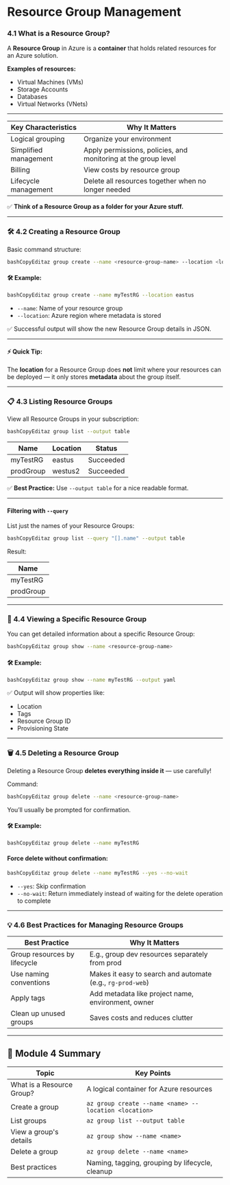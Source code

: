 # Resource Group Management

### 4.1 What is a Resource Group?

A **Resource Group** in Azure is a **container** that holds related resources for an Azure solution.

**Examples of resources:**

* Virtual Machines (VMs)
* Storage Accounts
* Databases
* Virtual Networks (VNets)

***

| Key Characteristics   | Why It Matters                                                 |
| --------------------- | -------------------------------------------------------------- |
| Logical grouping      | Organize your environment                                      |
| Simplified management | Apply permissions, policies, and monitoring at the group level |
| Billing               | View costs by resource group                                   |
| Lifecycle management  | Delete all resources together when no longer needed            |

✅ **Think of a Resource Group as a folder for your Azure stuff.**

***

### 🛠️ 4.2 Creating a Resource Group

Basic command structure:

```bash
bashCopyEditaz group create --name <resource-group-name> --location <location>
```

#### 🛠️ Example:

```bash
bashCopyEditaz group create --name myTestRG --location eastus
```

* `--name`: Name of your resource group
* `--location`: Azure region where metadata is stored

✅ Successful output will show the new Resource Group details in JSON.

***

#### ⚡ Quick Tip:

The **location** for a Resource Group does **not** limit where your resources can be deployed — it only stores **metadata** about the group itself.

***

### 📋 4.3 Listing Resource Groups

View all Resource Groups in your subscription:

```bash
bashCopyEditaz group list --output table
```

| Name      | Location | Status    |
| --------- | -------- | --------- |
| myTestRG  | eastus   | Succeeded |
| prodGroup | westus2  | Succeeded |

✅ **Best Practice:** Use `--output table` for a nice readable format.

***

#### Filtering with `--query`

List just the names of your Resource Groups:

```bash
bashCopyEditaz group list --query "[].name" --output table
```

Result:

| Name      |
| --------- |
| myTestRG  |
| prodGroup |

***

### 🔎 4.4 Viewing a Specific Resource Group

You can get detailed information about a specific Resource Group:

```bash
bashCopyEditaz group show --name <resource-group-name>
```

#### 🛠️ Example:

```bash
bashCopyEditaz group show --name myTestRG --output yaml
```

✅ Output will show properties like:

* Location
* Tags
* Resource Group ID
* Provisioning State

***

### 🗑️ 4.5 Deleting a Resource Group

Deleting a Resource Group **deletes everything inside it** — use carefully!

Command:

```bash
bashCopyEditaz group delete --name <resource-group-name>
```

You’ll usually be prompted for confirmation.

#### 🛠️ Example:

```bash
bashCopyEditaz group delete --name myTestRG
```

#### Force delete without confirmation:

```bash
bashCopyEditaz group delete --name myTestRG --yes --no-wait
```

* `--yes`: Skip confirmation
* `--no-wait`: Return immediately instead of waiting for the delete operation to complete

***

### 💡 4.6 Best Practices for Managing Resource Groups

| Best Practice                | Why It Matters                                             |
| ---------------------------- | ---------------------------------------------------------- |
| Group resources by lifecycle | E.g., group dev resources separately from prod             |
| Use naming conventions       | Makes it easy to search and automate (e.g., `rg-prod-web`) |
| Apply tags                   | Add metadata like project name, environment, owner         |
| Clean up unused groups       | Saves costs and reduces clutter                            |

***

## 📝 Module 4 Summary

| Topic                     | Key Points                                            |
| ------------------------- | ----------------------------------------------------- |
| What is a Resource Group? | A logical container for Azure resources               |
| Create a group            | `az group create --name <name> --location <location>` |
| List groups               | `az group list --output table`                        |
| View a group's details    | `az group show --name <name>`                         |
| Delete a group            | `az group delete --name <name>`                       |
| Best practices            | Naming, tagging, grouping by lifecycle, cleanup       |
